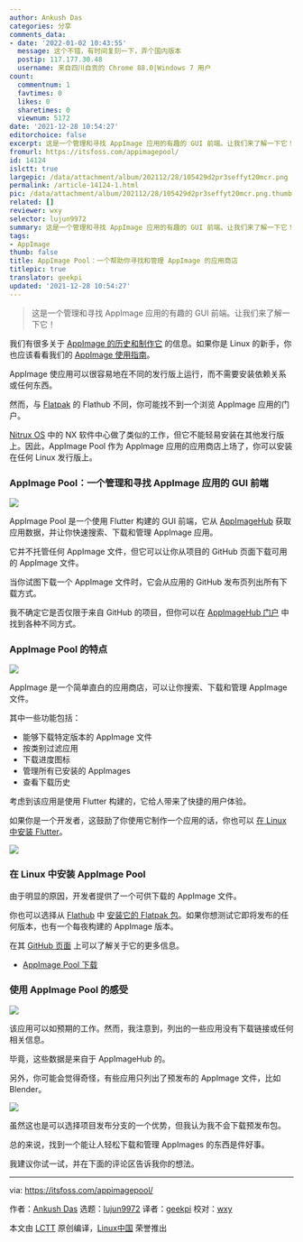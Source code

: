 ```yaml
---
author: Ankush Das
categories: 分享
comments_data:
- date: '2022-01-02 10:43:55'
  message: 这个不错，有时间复刻一下，弄个国内版本
  postip: 117.177.30.48
  username: 来自四川自贡的 Chrome 88.0|Windows 7 用户
count:
  commentnum: 1
  favtimes: 0
  likes: 0
  sharetimes: 0
  viewnum: 5172
date: '2021-12-28 10:54:27'
editorchoice: false
excerpt: 这是一个管理和寻找 AppImage 应用的有趣的 GUI 前端。让我们来了解一下它！
fromurl: https://itsfoss.com/appimagepool/
id: 14124
islctt: true
largepic: /data/attachment/album/202112/28/105429d2pr3seffyt20mcr.png
permalink: /article-14124-1.html
pic: /data/attachment/album/202112/28/105429d2pr3seffyt20mcr.png.thumb.jpg
related: []
reviewer: wxy
selector: lujun9972
summary: 这是一个管理和寻找 AppImage 应用的有趣的 GUI 前端。让我们来了解一下它！
tags:
- AppImage
thumb: false
title: AppImage Pool：一个帮助你寻找和管理 AppImage 的应用商店
titlepic: true
translator: geekpi
updated: '2021-12-28 10:54:27'
---
```



> 
> 这是一个管理和寻找 AppImage 应用的有趣的 GUI 前端。让我们来了解一下它！
> 
> 
> 


我们有很多关于 [AppImage 的历史和制作它](https://itsfoss.com/appimage-interview/) 的信息。如果你是 Linux 的新手，你也应该看看我们的 [AppImage 使用指南](https://itsfoss.com/use-appimage-linux/)。


AppImage 使应用可以很容易地在不同的发行版上运行，而不需要安装依赖关系或任何东西。


然而，与 [Flatpak](https://itsfoss.com/what-is-flatpak/) 的 Flathub 不同，你可能找不到一个浏览 AppImage 应用的门户。


[Nitrux OS](https://nxos.org) 中的 NX 软件中心做了类似的工作，但它不能轻易安装在其他发行版上。因此，AppImage Pool 作为 AppImage 应用的应用商店上场了，你可以安装在任何 Linux 发行版上。


### AppImage Pool：一个管理和寻找 AppImage 应用的 GUI 前端


![](/data/attachment/album/202112/28/105429d2pr3seffyt20mcr.png)


AppImage Pool 是一个使用 Flutter 构建的 GUI 前端，它从 [AppImageHub](https://www.appimagehub.com) 获取应用数据，并让你快速搜索、下载和管理 AppImage 应用。


它并不托管任何 AppImage 文件，但它可以让你从项目的 GitHub 页面下载可用的 AppImage 文件。


当你试图下载一个 AppImage 文件时，它会从应用的 GitHub 发布页列出所有下载方式。


我不确定它是否仅限于来自 GitHub 的项目，但你可以在 [AppImageHub 门户](https://www.appimagehub.com) 中找到各种不同方式。


### AppImage Pool 的特点


![](/data/attachment/album/202112/28/105431m6433w6obymzbmy0.png)


AppImage 是一个简单直白的应用商店，可以让你搜索、下载和管理 AppImage 文件。


其中一些功能包括：


* 能够下载特定版本的 AppImage 文件
* 按类别过滤应用
* 下载进度图标
* 管理所有已安装的 AppImages
* 查看下载历史


考虑到该应用是使用 Flutter 构建的，它给人带来了快捷的用户体验。


如果你是一个开发者，这鼓励了你使用它制作一个应用的话，你也可以 [在 Linux 中安装 Flutter](https://itsfoss.com/install-flutter-linux/)。


![](/data/attachment/album/202112/28/105432clbl3qllls566ro3.png)


### 在 Linux 中安装 AppImage Pool


由于明显的原因，开发者提供了一个可供下载的 AppImage 文件。


你也可以选择从 [Flathub](https://flathub.org/apps/details/io.github.prateekmedia.appimagepool) 中 [安装它的 Flatpak 包](https://itsfoss.com/flatpak-guide/)。如果你想测试它即将发布的任何版本，也有一个每夜构建的 AppImage 版本。


在其 [GitHub 页面](https://github.com/prateekmedia/appimagepool) 上可以了解关于它的更多信息。


* [AppImage Pool 下载](https://github.com/prateekmedia/appimagepool/releases)


### 使用 AppImage Pool 的感受


![](/data/attachment/album/202112/28/105434yzvkzqpvjvkyqvvz.png)


该应用可以如预期的工作。然而，我注意到，列出的一些应用没有下载链接或任何相关信息。


毕竟，这些数据是来自于 AppImageHub 的。


另外，你可能会觉得奇怪，有些应用只列出了预发布的 AppImage 文件，比如 Blender。


![](/data/attachment/album/202112/28/105436wxtp87pxppiitvpa.png)


虽然这也是可以选择项目发布分支的一个优势，但我认为我不会下载预发布包。


总的来说，找到一个能让人轻松下载和管理 AppImages 的东西是件好事。


我建议你试一试，并在下面的评论区告诉我你的想法。




---


via: <https://itsfoss.com/appimagepool/>


作者：[Ankush Das](https://itsfoss.com/author/ankush/) 选题：[lujun9972](https://github.com/lujun9972) 译者：[geekpi](https://github.com/geekpi) 校对：[wxy](https://github.com/wxy)


本文由 [LCTT](https://github.com/LCTT/TranslateProject) 原创编译，[Linux中国](https://linux.cn/) 荣誉推出